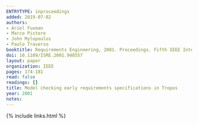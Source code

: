 ```yaml
---
ENTRYTYPE: inproceedings
added: 2019-07-02
authors:
- Ariel Fuxman
- Marco Pistore
- John Mylopoulos
- Paolo Traverso
booktitle: Requirements Engineering, 2001. Proceedings. Fifth IEEE International Symposium on
doi: 10.1109/ISRE.2001.948557
layout: paper
organization: IEEE
pages: 174-181
read: false
readings: []
title: Model checking early requirements specifications in Tropos
year: 2001
notes:
---
```

{% include links.html %}
